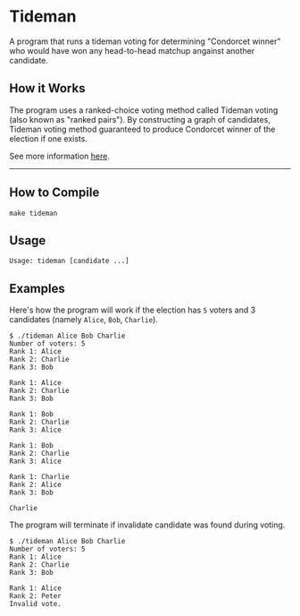 # Tideman
A program that runs a tideman voting for determining "Condorcet winner" who would have won any head-to-head matchup angainst another candidate.

## How it Works
The program uses a ranked-choice voting method called Tideman voting (also known as "ranked pairs"). By constructing a graph of candidates, Tideman voting method guaranteed to produce Condorcet winner of the election if one exists.

See more information [here](https://cs50.harvard.edu/x/2020/psets/3/tideman).

---

## How to Compile
    make tideman

## Usage
    Usage: tideman [candidate ...]

## Examples

Here's how the program will work if the election has `5` voters and 3 candidates (namely `Alice`, `Bob`, `Charlie`).

    $ ./tideman Alice Bob Charlie
    Number of voters: 5
    Rank 1: Alice
    Rank 2: Charlie
    Rank 3: Bob

    Rank 1: Alice
    Rank 2: Charlie
    Rank 3: Bob

    Rank 1: Bob
    Rank 2: Charlie
    Rank 3: Alice

    Rank 1: Bob
    Rank 2: Charlie
    Rank 3: Alice

    Rank 1: Charlie
    Rank 2: Alice
    Rank 3: Bob

    Charlie

The program will terminate if invalidate candidate was found during voting.

    $ ./tideman Alice Bob Charlie
    Number of voters: 5
    Rank 1: Alice
    Rank 2: Charlie
    Rank 3: Bob

    Rank 1: Alice
    Rank 2: Peter
    Invalid vote.